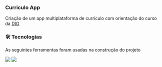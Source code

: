 ### Curriculo App

Criação de um app multiplataforma de currículo com orientação do curso da [DIO](https://digitalinnovation.one/)


### 🛠 Tecnologias
As seguintes ferramentas foram usadas na construção do projeto

<img src="https://img.shields.io/badge/react_native-%2320232a.svg?style=for-the-badge&logo=react&logoColor=%2361DAFB"/> <img src="https://img.shields.io/badge/expo-1C1E24?style=for-the-badge&logo=expo&logoColor=#D04A37"/>
